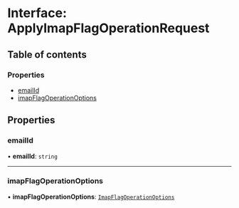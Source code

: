 # Interface: ApplyImapFlagOperationRequest

## Table of contents

### Properties

- [emailId](ApplyImapFlagOperationRequest.md#emailid)
- [imapFlagOperationOptions](ApplyImapFlagOperationRequest.md#imapflagoperationoptions)

## Properties

### <a id="emailid" name="emailid"></a> emailId

• **emailId**: `string`

___

### <a id="imapflagoperationoptions" name="imapflagoperationoptions"></a> imapFlagOperationOptions

• **imapFlagOperationOptions**: [`ImapFlagOperationOptions`](ImapFlagOperationOptions.md)
